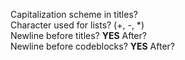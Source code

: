Capitalization scheme in titles?  
Character used for lists? (+, -, *)  
Newline before titles? **YES** After?  
Newline before codeblocks? **YES** After?  
